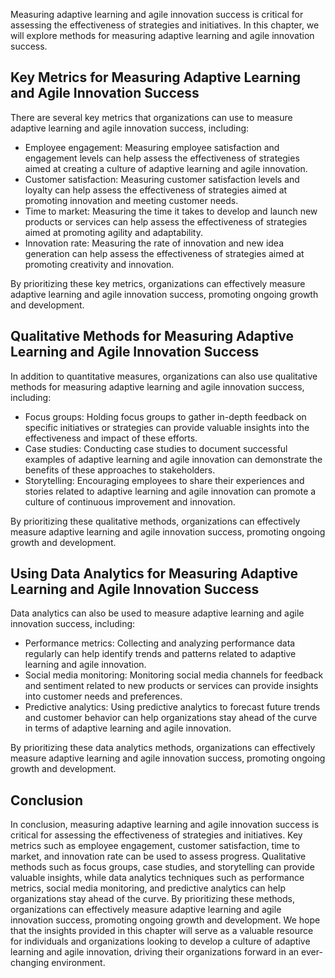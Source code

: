
Measuring adaptive learning and agile innovation success is critical for assessing the effectiveness of strategies and initiatives. In this chapter, we will explore methods for measuring adaptive learning and agile innovation success.

Key Metrics for Measuring Adaptive Learning and Agile Innovation Success
------------------------------------------------------------------------

There are several key metrics that organizations can use to measure adaptive learning and agile innovation success, including:

* Employee engagement: Measuring employee satisfaction and engagement levels can help assess the effectiveness of strategies aimed at creating a culture of adaptive learning and agile innovation.
* Customer satisfaction: Measuring customer satisfaction levels and loyalty can help assess the effectiveness of strategies aimed at promoting innovation and meeting customer needs.
* Time to market: Measuring the time it takes to develop and launch new products or services can help assess the effectiveness of strategies aimed at promoting agility and adaptability.
* Innovation rate: Measuring the rate of innovation and new idea generation can help assess the effectiveness of strategies aimed at promoting creativity and innovation.

By prioritizing these key metrics, organizations can effectively measure adaptive learning and agile innovation success, promoting ongoing growth and development.

Qualitative Methods for Measuring Adaptive Learning and Agile Innovation Success
--------------------------------------------------------------------------------

In addition to quantitative measures, organizations can also use qualitative methods for measuring adaptive learning and agile innovation success, including:

* Focus groups: Holding focus groups to gather in-depth feedback on specific initiatives or strategies can provide valuable insights into the effectiveness and impact of these efforts.
* Case studies: Conducting case studies to document successful examples of adaptive learning and agile innovation can demonstrate the benefits of these approaches to stakeholders.
* Storytelling: Encouraging employees to share their experiences and stories related to adaptive learning and agile innovation can promote a culture of continuous improvement and innovation.

By prioritizing these qualitative methods, organizations can effectively measure adaptive learning and agile innovation success, promoting ongoing growth and development.

Using Data Analytics for Measuring Adaptive Learning and Agile Innovation Success
---------------------------------------------------------------------------------

Data analytics can also be used to measure adaptive learning and agile innovation success, including:

* Performance metrics: Collecting and analyzing performance data regularly can help identify trends and patterns related to adaptive learning and agile innovation.
* Social media monitoring: Monitoring social media channels for feedback and sentiment related to new products or services can provide insights into customer needs and preferences.
* Predictive analytics: Using predictive analytics to forecast future trends and customer behavior can help organizations stay ahead of the curve in terms of adaptive learning and agile innovation.

By prioritizing these data analytics methods, organizations can effectively measure adaptive learning and agile innovation success, promoting ongoing growth and development.

Conclusion
----------

In conclusion, measuring adaptive learning and agile innovation success is critical for assessing the effectiveness of strategies and initiatives. Key metrics such as employee engagement, customer satisfaction, time to market, and innovation rate can be used to assess progress. Qualitative methods such as focus groups, case studies, and storytelling can provide valuable insights, while data analytics techniques such as performance metrics, social media monitoring, and predictive analytics can help organizations stay ahead of the curve. By prioritizing these methods, organizations can effectively measure adaptive learning and agile innovation success, promoting ongoing growth and development. We hope that the insights provided in this chapter will serve as a valuable resource for individuals and organizations looking to develop a culture of adaptive learning and agile innovation, driving their organizations forward in an ever-changing environment.

